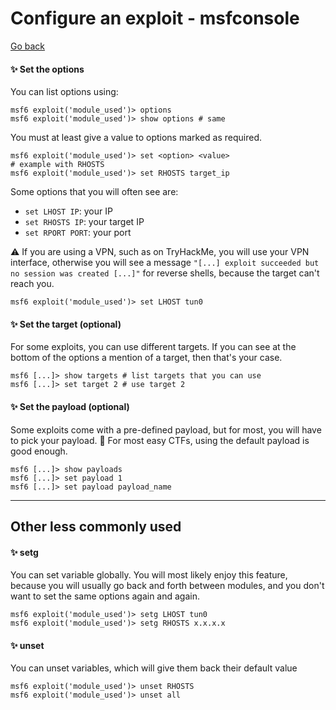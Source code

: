 # Configure an exploit - msfconsole

[Go back](../index.md#msfconsole)

<div class="row row-cols-md-2"><div>

#### ✨️ Set the options

You can list options using:

```bash!
msf6 exploit('module_used')> options
msf6 exploit('module_used')> show options # same
```

You must at least give a value to options marked as required.

```bash!
msf6 exploit('module_used')> set <option> <value>
# example with RHOSTS
msf6 exploit('module_used')> set RHOSTS target_ip
```

Some options that you will often see are:

* `set LHOST IP`: your IP
* `set RHOSTS IP`: your target IP
* `set RPORT PORT`: your port

⚠️ If you are using a VPN, such as on TryHackMe, you will use your VPN interface, otherwise you will see a message `"[...] exploit succeeded but no session was created [...]"` for reverse shells, because the target can't reach you.

```bash!
msf6 exploit('module_used')> set LHOST tun0
```
</div><div>

#### ✨️ Set the target (optional)

For some exploits, you can use different targets. If you can see at the bottom of the options a mention of a target, then that's your case.

```bash!
msf6 [...]> show targets # list targets that you can use
msf6 [...]> set target 2 # use target 2
```

#### ✨️ Set the payload (optional)

Some exploits come with a pre-defined payload, but for most, you will have to pick your payload. 🔎 For most easy CTFs, using the default payload is good enough.

```bash!
msf6 [...]> show payloads
msf6 [...]> set payload 1
msf6 [...]> set payload payload_name
```
</div></div>

<hr class="sep-both">

## Other less commonly used

<div class="row row-cols-md-2"><div>

#### ✨️ setg

You can set variable globally. You will most likely enjoy this feature, because you will usually go back and forth between modules, and you don't want to set the same options again and again.

```bash!
msf6 exploit('module_used')> setg LHOST tun0
msf6 exploit('module_used')> setg RHOSTS x.x.x.x
```
</div><div>

#### ✨️ unset

You can unset variables, which will give them back their default value

```bash!
msf6 exploit('module_used')> unset RHOSTS
msf6 exploit('module_used')> unset all
```
</div></div>